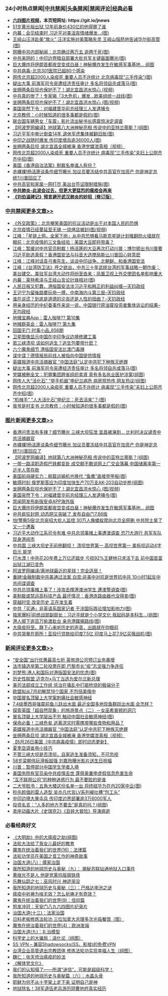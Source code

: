 <div id="tt">
<h3>24小时热点禁闻|<a href="#%E4%B8%AD%E5%85%B1%E7%A6%81%E9%97%BB%E6%9B%B4%E5%A4%9A%E6%96%87%E7%AB%A0">中共禁闻</a>|<a href="#%E5%9B%BE%E7%89%87%E6%96%B0%E9%97%BB%E6%9B%B4%E5%A4%9A%E6%96%87%E7%AB%A0">头条禁闻</a>|<a href="#%E6%96%B0%E9%97%BB%E8%AF%84%E8%AE%BA%E6%9B%B4%E5%A4%9A%E6%96%87%E7%AB%A0">禁闻评论|<a href="#%E5%BF%85%E7%9C%8B%E7%BB%8F%E5%85%B8%E5%A5%BD%E6%96%87">经典必看</a></h3>
<ul>
<li><b><a href="http://d1.bdrive.tk/64.mp4" target="_blank">六四图片视频</a>，本页短网址: https://git.io/jnews</b></li>
<li><a href="https://github.com/fqnews/bnews/blob/master/cnnews/20200627/1351162.md">51岁黄光裕出狱 12年前身价430亿的他得罪了谁</a></li>
<li><a href="https://github.com/fqnews/bnews/blob/master/cbnews/20200627/1351282.md">内幕：会见结束时 习近平对美沮丧情绪爆发…(图)</a></li>
<li><a href="https://github.com/fqnews/bnews/blob/master/cbnews/20200627/1351300.md">王岐山汪洋赴美“救火” 汪洋实施对美策略失灵 王岐山恼怒地告诫华尔街高管(图)</a></li>
<li><a href="https://github.com/fqnews/bnews/blob/master/cnnews/20200627/1351280.md">网曝中共内部秘闻：北京确诊两万五 逾两千死(图)</a></li>
<li><a href="https://github.com/fqnews/bnews/blob/master/cnnews/20200627/1351164.md">中共来阴的！中印边界暗自部署大批共军关键画面曝光(图)</a></li>
<li><a href="https://github.com/fqnews/bnews/blob/master/topimagenews/20200627/1351169.md">巨大爆炸将伊朗首都夜空变成白昼！神秘爆炸发生在敏感军事基地… 组图</a></li>
<li><a href="https://github.com/fqnews/bnews/blob/master/cbnews/20200627/783268.md">中共病毒-北京301医院已超80个感染</a></li>
<li><a href="https://github.com/fqnews/bnews/blob/master/cbnews/20200627/1351343.md">网传北京超2000人染疫死 重要人员不许统计 北京病毒现“三手传染”(图)</a></li>
<li><a href="https://github.com/fqnews/bnews/blob/master/cbnews/20200627/1351458.md">疑出大事 前海军司令突遭经济责任审计 多名将领自杀或落马(图)</a></li>
<li><a href="https://github.com/fqnews/bnews/blob/master/cbnews/20200627/1351310.md">坐拥两条巨坝也保护不了！湖北宜昌洪水惊心 (视频)</a></li>
<li><a href="https://github.com/fqnews/bnews/blob/master/cnnews/20200627/1351165.md">中共真的惨了！专家揭「3大危机」爆发…欧美组统一战线(图)</a></li>
<li><a href="https://github.com/fqnews/bnews/blob/master/topimagenews/20200627/1351337.md">坐拥两条巨坝也保护不了！湖北宜昌洪水惊心 (图/视频)</a></li>
<li><a href="https://github.com/fqnews/bnews/blob/master/cnnews/20200627/1351313.md">美国突然下令：对福建晋华前总经理三人发逮捕令</a></li>
<li><a href="https://github.com/fqnews/bnews/blob/master/cbnews/20200627/1351248.md">北京教师：小时候知道的很多事都是假的(图)</a></li>
<li><a href="https://github.com/fqnews/bnews/blob/master/baitai/20200627/1351417.md">联合国车辆男女「车震」影片流出秘书长感震惊决定调查</a></li>
<li><a href="https://github.com/fqnews/bnews/blob/master/topimagenews/20200627/1351450.md">【阿波罗网编译】地球第八大洲神秘亮相 传说中的亚特兰蒂斯？(组图)</a></li>
<li><a href="https://github.com/fqnews/bnews/blob/master/cbnews/20200627/1351320.md">习近平军中审计倒查14年 退休军虎集体被翻旧账(图)</a></li>
<li><a href="https://github.com/fqnews/bnews/blob/master/cbnews/20200627/1351379.md">中印之战随时爆发 传印度增兵逾36000人(图)</a></li>
<li><a href="https://github.com/fqnews/bnews/blob/master/comments/20200627/1351521.md">坐拥两条巨坝 湖北宜昌全城被淹 香港党媒泄真相（视频）</a></li>
<li><a href="https://github.com/fqnews/bnews/blob/master/cbnews/20200627/1351455.md">网传北京超2000人染疫死 重要人员不许统计 病毒现“三手传染”夫妇上公厕齐齐中招(图)</a></li>
<li><a href="https://github.com/fqnews/bnews/blob/master/cnnews/hknews/20200627/1351171.md">美国《香港自治法案》制裁名单谁人有份？</a></li>
<li><a href="https://github.com/fqnews/bnews/blob/master/topimagenews/20200628/1351653.md">赤裸裸!杨洁篪谈条件细节曝光 加议员要冻结中共高官在加资产 你是神定总统?川普回应了</a></li>
<li><a href="https://github.com/fqnews/bnews/blob/master/cbnews/20200627/1351308.md">中共高官和家属一网打尽 美出台签证限制措施(图)</a></li>
<li><b><a href="https://github.com/fqnews/bnews/blob/master/comments/20200211/1275071.md" target="_blank">中共肺炎-此波会过去，但更大更猛烈的瘟疫会再来</a></b></li>
<li><b><a href="https://github.com/fqnews/bnews/blob/master/comments/20200207/1272816.md" target="_blank">《刘伯温碑记》预言避开武汉肺炎的妙招（修订版）</a></b></li>
</ul>
</div>

<div class="catlist">
<h3><a href="https://github.com/fqnews/bnews/blob/master/cbnews/" target="_blank">中共禁闻</a><span><a href="https://github.com/fqnews/bnews/blob/master/cbnews/" target="_blank" rel="nofollow">更多文章>></a></span></h3>
<ul>
<li><a href="https://github.com/fqnews/bnews/blob/master/cbnews/20200628/1351791.md" target="_blank">《外交政策》：北京嘲笑美国的抗议活动是出于对本国人民的恐惧</a></li>
<li><a href="https://github.com/fqnews/bnews/blob/master/cbnews/20200628/1351785.md" target="_blank">北京疫情已经蔓延至无锡 一烧烤店被封(图/视频)</a></li>
<li><a href="https://github.com/fqnews/bnews/blob/master/cbnews/20200628/1351769.md" target="_blank">江峰：「星链上网，全家下岗」从中共恐惧看马斯克星链计划推翻防火墙就在眼前；北京疫情的三文鱼经验：美国大豆即将带毒？</a></li>
<li><a href="https://github.com/fqnews/bnews/blob/master/cbnews/20200628/1351768.md" target="_blank">江峰：暂缓对中共官员制裁！杨洁篪的大豆再次打动川普；博尔顿出书川普要习近平助选真假？香港国安法与抖音大选搅局能让川普回心转意麽</a></li>
<li><a href="https://github.com/fqnews/bnews/blob/master/cbnews/20200628/1351767.md" target="_blank">江峰：江峰对话袁弓夷先生，谈谈中印战争、北朝鲜、和香港国安法</a></li>
<li><a href="https://github.com/fqnews/bnews/blob/master/cbnews/20200628/1351766.md" target="_blank">江峰：《台湾防卫法》呼之欲出，中共三十年武统台湾的军事战略一朝作废； 美台建交、美驻军台湾大动作将纷至沓来；凤凰卫视上外交使团名单影响重大</a></li>
<li><a href="https://github.com/fqnews/bnews/blob/master/cbnews/20200628/1351738.md" target="_blank">内幕：莱特希泽与王岐山言论针锋相对(图)</a></li>
<li><a href="https://github.com/fqnews/bnews/blob/master/cbnews/20200628/1351732.md" target="_blank">人民日报又犯蠢，港版国安法涉习近平和韩正的利益纠缠—天钧政经</a></li>
<li><a href="https://github.com/fqnews/bnews/blob/master/cbnews/20200628/1351731.md" target="_blank">王沪宁为留後路要玩命一搏，中南海内斗第三层&#8211;天钧政经</a></li>
<li><a href="https://github.com/fqnews/bnews/blob/master/cbnews/20200628/1351730.md" target="_blank">谁在说谎？到底是道德的沦丧还是人性的扭曲？&#8211;天钧政经</a></li>
<li><a href="https://github.com/fqnews/bnews/blob/master/cbnews/20200628/1351729.md" target="_blank">用亲身经历的中纪委事件来说一说，中国银行原油寳投资者集体诉讼的结果&#8211;天均政经</a></li>
<li><a href="https://github.com/fqnews/bnews/blob/master/cbnews/20200628/1351694.md" target="_blank">地摊宝典App｜雷人咖啡?? 第10集</a></li>
<li><a href="https://github.com/fqnews/bnews/blob/master/cbnews/20200628/1351693.md" target="_blank">地摊群英会｜雷人咖啡?? 第九集</a></li>
<li><a href="https://github.com/fqnews/bnews/blob/master/cbnews/20200628/1351692.md" target="_blank">回国无门 时事小品_656期</a></li>
<li><a href="https://github.com/fqnews/bnews/blob/master/cbnews/20200628/1351686.md" target="_blank">卫星图像显示中国在中印争议边境修建工事</a></li>
<li><a href="https://github.com/fqnews/bnews/blob/master/cbnews/20200628/1351634.md" target="_blank">若三峡溃坝 该如何逃生？逃生包要带什麽？</a></li>
<li><a href="https://github.com/fqnews/bnews/blob/master/cbnews/20200627/1351530.md" target="_blank">六个魔鬼细节 港版国安法比澳门毒辣</a></li>
<li><a href="https://github.com/fqnews/bnews/blob/master/cbnews/20200627/1351529.md" target="_blank">谍中谍？德情报局前线人被指向中国提供情报</a></li>
<li><a href="https://github.com/fqnews/bnews/blob/master/comments/20200627/1351522.md" target="_blank">英媒报道中共活摘器官 “中国法庭”认定中共犯下种族灭绝罪</a></li>
<li><a href="https://github.com/fqnews/bnews/blob/master/cbnews/20200627/1351458.md" target="_blank">疑出大事 前海军司令突遭经济责任审计 多名将领自杀或落马(图)</a></li>
<li><a href="https://github.com/fqnews/bnews/blob/master/cbnews/20200627/1351457.md" target="_blank">党媒被删全文：犯罪集团跨省组织卖肾 竟有多名执业医护涉案(组图)</a></li>
<li><a href="https://github.com/fqnews/bnews/blob/master/cbnews/20200627/1351456.md" target="_blank">网传人大“活化石” “举手机器”申纪兰病危 病房照热传 网友热议(组图)</a></li>
<li><a href="https://github.com/fqnews/bnews/blob/master/cbnews/20200627/1351455.md" target="_blank">网传北京超2000人染疫死 重要人员不许统计 病毒现“三手传染”夫妇上公厕齐齐中招(图)</a></li>
<li><a href="https://github.com/fqnews/bnews/blob/master/cbnews/20200627/1351454.md" target="_blank">“机械手” “人大活化石”申纪兰：死去活来”？(图)</a></li>
<li><a href="https://github.com/fqnews/bnews/blob/master/cbnews/20200627/1351453.md" target="_blank">我爷是村支书 北京教师：小时候知道的很多事都是假的(图)</a></li>

</ul>
</div>
<div class="catlist">
<h3><a href="https://github.com/fqnews/bnews/blob/master/topimagenews/" target="_blank">图片新闻</a><span><a href="https://github.com/fqnews/bnews/blob/master/topimagenews/" target="_blank" rel="nofollow">更多文章>></a></span></h3>
<ul>
<li><a href="https://github.com/fqnews/bnews/blob/master/topimagenews/20200628/1351654.md" target="_blank">香港问责法有多辣？细节曝光 三峡大坝狂泄 宜昌被淹到… 比利时决议谴责中共活摘器官</a></li>
<li><a href="https://github.com/fqnews/bnews/blob/master/topimagenews/20200628/1351653.md" target="_blank">赤裸裸!杨洁篪谈条件细节曝光 加议员要冻结中共高官在加资产 你是神定总统?川普回应了</a></li>
<li><a href="https://github.com/fqnews/bnews/blob/master/topimagenews/20200627/1351450.md" target="_blank">【阿波罗网编译】地球第八大洲神秘亮相 传说中的亚特兰蒂斯？(组图)</a></li>
<li><a href="https://github.com/fqnews/bnews/blob/master/topimagenews/20200627/1351445.md" target="_blank">一带一路渎职造假巴铁都变卦 成交额不敢说网上广交会落幕 中国储蓄率第一近半人零存款</a></li>
<li><a href="https://github.com/fqnews/bnews/blob/master/topimagenews/20200627/1351350.md" target="_blank">美国航母硬实力：舰载运输机也换代 “鱼鹰”直接登甲板(图)</a></li>
<li><a href="https://github.com/fqnews/bnews/blob/master/topimagenews/20200627/1351349.md" target="_blank">敏感时刻 俄罗斯答应为印度加快生产70万支AK-203自动步枪(组图)</a></li>
<li><a href="https://github.com/fqnews/bnews/blob/master/topimagenews/20200627/1351337.md" target="_blank">坐拥两条巨坝也保护不了！湖北宜昌洪水惊心 (图/视频)</a></li>
<li><a href="https://github.com/fqnews/bnews/blob/master/topimagenews/20200627/1351336.md" target="_blank">美国突然下令：对福建晋华前总经理三人发逮捕令(图)</a></li>
<li><a href="https://github.com/fqnews/bnews/blob/master/comments/20200627/783266.md" target="_blank">禁闻网发布新版安卓APP海外版</a></li>
<li><a href="https://github.com/fqnews/bnews/blob/master/topimagenews/20200627/1351169.md" target="_blank">巨大爆炸将伊朗首都夜空变成白昼！神秘爆炸发生在敏感军事基地… 组图</a></li>
<li><a href="https://github.com/fqnews/bnews/blob/master/topimagenews/20200626/1350975.md" target="_blank">中共疯狂封网 动态网又突破了 发布自由门7.86版</a></li>
<li><a href="https://github.com/fqnews/bnews/blob/master/topimagenews/20200626/1350970.md" target="_blank">怕!警察5倍!北京突招大批人监控 30万人像蝼蚁爬向北京全网删 中共院士臭了又一个遭轰</a></li>
<li><a href="https://github.com/fqnews/bnews/blob/master/topimagenews/20200626/1350963.md" target="_blank">习近平大动作江系司令有难 中共总领事摊上事遭澳调查 恐71大游行 共军车队现身港闹市</a></li>
<li><a href="https://github.com/fqnews/bnews/blob/master/topimagenews/20200626/1350955.md" target="_blank">中共国 三峡大坝史无前例翻坝！ 溃坝世界第一 高坝世界第一 美拆坝运动4字启示 能学</a></li>
<li><a href="https://github.com/fqnews/bnews/blob/master/topimagenews/20200626/1350828.md" target="_blank">打水漂！中共花20年费上万亿还踏步 亏损92%王健林只求活下去 前中国首富出狱江湖已变色</a></li>
<li><a href="https://github.com/fqnews/bnews/blob/master/topimagenews/20200626/1350827.md" target="_blank">阿波罗网编译/离地球最近的星球！完全适居！</a></li>
<li><a href="https://github.com/fqnews/bnews/blob/master/topimagenews/20200626/1350826.md" target="_blank">重磅!金融制裁中共美通过法案 白宫:非美中对抗是世界抗中共 10小时1起反中共间谍调查</a></li>
<li><a href="https://github.com/fqnews/bnews/blob/master/topimagenews/20200626/1350825.md" target="_blank">中共总领事摊上事了！涉攻击撑港澳洲学生 遭澳警调查(图)</a></li>
<li><a href="https://github.com/fqnews/bnews/blob/master/topimagenews/20200626/1350824.md" target="_blank">美制裁或禁运高科技产品 最坏情况：香港连路由器也没得卖(图)</a></li>
<li><a href="https://github.com/fqnews/bnews/blob/master/comments/20200626/1259925.md" target="_blank">穿越时空 改变历史 正在发生着</a></li>
<li><a href="https://github.com/fqnews/bnews/blob/master/topimagenews/20200626/1350799.md" target="_blank">中共「买通」非英语系国家记者 干涉国际舆论增加影响力(图)</a></li>
<li><a href="https://github.com/fqnews/bnews/blob/master/topimagenews/20200626/1350770.md" target="_blank">独家爆料|前统战部副部长：习近平就是个小学文化 我起码是本科生…(组图)</a></li>
<li><a href="https://github.com/fqnews/bnews/blob/master/topimagenews/20200626/1350752.md" target="_blank">港人掷下逾百万偷渡赴台 亲共港媒揭路线(图)</a></li>
<li><a href="https://github.com/fqnews/bnews/blob/master/comments/20200626/1350540.md" target="_blank">大瘟疫将至，静下心来听历史的声音，出路就在你眼前</a></li>
<li><a href="https://github.com/fqnews/bnews/blob/master/topimagenews/20200625/1350524.md" target="_blank">中共哭晕在厕所！亚投行贷款给印度7.5亿 印度马上花7.9亿买俄战机(图)</a></li>

</ul>
</div>
<div class="catlist">
<h3><a href="https://github.com/fqnews/bnews/blob/master/comments/" target="_blank">新闻评论</a><span><a href="https://github.com/fqnews/bnews/blob/master/comments/" target="_blank" rel="nofollow">更多文章>></a></span></h3>
<ul>
<li><a href="https://github.com/fqnews/bnews/blob/master/comments/20200628/1351798.md" target="_blank">“安全国”出行优惠最高七折  英旅游公司预订业务暴增</a></li>
<li><a href="https://github.com/fqnews/bnews/blob/master/comments/20200628/1351797.md" target="_blank">法市镇选举第二轮投票在即   巴黎市长“疫“志坚强力争连任</a></li>
<li><a href="https://github.com/fqnews/bnews/blob/master/comments/20200628/1351793.md" target="_blank">刘梦熊:港人和国际对港版国安法的忧虑(图)</a></li>
<li><a href="https://github.com/fqnews/bnews/blob/master/comments/20200628/1351790.md" target="_blank">历史性联盟 迈克尔•马丁当选为爱尔兰新总理</a></li>
<li><a href="https://github.com/fqnews/bnews/blob/master/comments/20200628/1351761.md" target="_blank">美司法部成立工作组 惩治在骚乱中打砸抢烧的极端分子</a></li>
<li><a href="https://github.com/fqnews/bnews/blob/master/comments/20200628/1351760.md" target="_blank">欧盟拟从7月初解禁18个国家 不包括美俄中</a></li>
<li><a href="https://github.com/fqnews/bnews/blob/master/comments/20200628/1351682.md" target="_blank">中国冒名顶替上大学案刺痛社会敏感神经</a></li>
<li><a href="https://github.com/fqnews/bnews/blob/master/comments/20200628/1351681.md" target="_blank">7.4级墨西哥强震前鱼儿跃出水面 最近全国多地现鱼群跃出水面 会怎样？</a></li>
<li><a href="https://github.com/fqnews/bnews/blob/master/comments/20200628/1351680.md" target="_blank">探索英国「超自然现象」的旅游景点（二）－女巫希普顿的洞穴</a></li>
<li><a href="https://github.com/fqnews/bnews/blob/master/comments/20200628/1351646.md" target="_blank">冒名顶替上大学层出不穷 触动中国社会敏感神经(图)</a></li>
<li><a href="https://github.com/fqnews/bnews/blob/master/comments/20200627/1351523.md" target="_blank">保命必备！三峡危矣 逃离洪灾时需携带哪些食物和用品？</a></li>
<li><a href="https://github.com/fqnews/bnews/blob/master/comments/20200627/1351522.md" target="_blank">英媒报道中共活摘器官 “中国法庭”认定中共犯下种族灭绝罪</a></li>
<li><a href="https://github.com/fqnews/bnews/blob/master/comments/20200627/1351521.md" target="_blank">坐拥两条巨坝 湖北宜昌全城被淹 香港党媒泄真相（视频）</a></li>
<li><a href="https://github.com/fqnews/bnews/blob/master/comments/20200627/1351520.md" target="_blank">【6月26日美国（中共病毒疫情）即时动态更新】</a></li>
<li><a href="https://github.com/fqnews/bnews/blob/master/comments/20200627/1351515.md" target="_blank">夏季空调省电小技巧</a></li>
<li><a href="https://github.com/fqnews/bnews/blob/master/comments/20200627/1351514.md" target="_blank">不管三峡大坝是否溃坝，自家逃生准备须知，不可忽视</a></li>
<li><a href="https://github.com/fqnews/bnews/blob/master/comments/20200627/1351511.md" target="_blank">58岁梁朝伟玩滑板超强 刘嘉玲曝光影片送生日祝福</a></li>
<li><a href="https://github.com/fqnews/bnews/blob/master/comments/20200627/1351510.md" target="_blank">川普：暂停部分中国学生学者入境</a></li>
<li><a href="https://github.com/fqnews/bnews/blob/master/comments/20200627/1351509.md" target="_blank">美国务院有官员染中共疫情去世 蓬佩奥重申虚假信息危害生命</a></li>
<li><a href="https://github.com/fqnews/bnews/blob/master/comments/20200627/1351467.md" target="_blank">“互不联网公司“的种种迷惑行为 最不要脸的是谁</a></li>
<li><a href="https://github.com/fqnews/bnews/blob/master/comments/20200627/1351446.md" target="_blank">二大爷脸书：五角大楼这份名单一出 将终结华为在内20家中企(图)</a></li>
<li><a href="https://github.com/fqnews/bnews/blob/master/comments/20200627/1351405.md" target="_blank">秒杀颜值的雷人造型  吴亦凡代言LV系列被吐槽“包工头”</a></li>
<li><a href="https://github.com/fqnews/bnews/blob/master/comments/20200627/1351403.md" target="_blank">中印边境大量屯兵 传印度边界部署逾3万6000军人</a></li>
<li><a href="https://github.com/fqnews/bnews/blob/master/comments/20200627/1351380.md" target="_blank">投资名言：“人多的地方不要去”是真的吗？(组图)</a></li>
<li><a href="https://github.com/fqnews/bnews/blob/master/comments/20200627/1351369.md" target="_blank">卖座动画大片《史瑞克2》《丑娃大冒险》导演病逝</a></li>

</ul>
</div>

<div class="catlist">
<h3>必看经典好文</h3>
<ul>
<li><a href="https://github.com/fqnews/bnews/blob/master/comments/20200203/1269785.md" target="_blank">《大明劫》中的大瘟疫之劫(组图)</a></li>
<li><a href="https://github.com/fqnews/bnews/blob/master/cbnews/20200516/1329218.md" target="_blank">法轮大法给了我女儿最好的教育</a></li>
<li><a href="https://github.com/fqnews/bnews/blob/master/topimagenews/20180615/958090.md" target="_blank">魔鬼在统治着我们的世界(16)：法律篇</a></li>
<li><a href="https://github.com/fqnews/bnews/blob/master/comments/20200511/1326751.md" target="_blank">法轮功学员在美国之音工作的神奇故事</a></li>
<li><a href="https://github.com/fqnews/bnews/blob/master/cbnews/20190424/914482.md" target="_blank">治国大道(八)：儒家治国</a></li>
<li><a href="https://github.com/fqnews/bnews/blob/master/topimagenews/20180325/919134.md" target="_blank">我所知道的地球历史与奥秘（九）： 揭秘苏联钻通地狱入口事件</a></li>
<li><a href="https://github.com/fqnews/bnews/blob/master/lifebaike/20190522/1131765.md" target="_blank">黄继光不是人 他是党莱坞版钢铁侠</a></li>
<li><a href="https://github.com/fqnews/bnews/blob/master/tculture/20190101/792550.md" target="_blank">乐舞仙踪之七：巫风时兴 神迹渐没</a></li>
<li><a href="https://github.com/fqnews/bnews/blob/master/tculture/xiulian/20170726/797589.md" target="_blank">我所知道的地球历史与奥秘（三）：巴格达电池之谜</a></li>
<li><a href="https://github.com/fqnews/bnews/blob/master/comments/20200502/1322275.md" target="_blank">瘟疫中祈祷为啥无效？怎么祈祷才有奇效？</a></li>
<li><a href="https://github.com/fqnews/bnews/blob/master/topimagenews/20180529/949649.md" target="_blank">魔鬼在统治着我们的世界(9)：信仰篇</a></li>
<li><a href="https://github.com/fqnews/bnews/blob/master/comments/20200604/783200.md" target="_blank">怒发冲冠：天安门八九六四图片纪录片</a></li>
<li><a href="https://github.com/fqnews/bnews/blob/master/cbnews/20180319/916654.md" target="_blank">治国大道(十三)：法家治国</a></li>
<li><a href="https://github.com/fqnews/bnews/blob/master/comments/20200531/1337359.md" target="_blank">日料老板修炼法轮功 三位加拿大总理多次光临餐馆（图）</a></li>
<li><a href="https://github.com/fqnews/bnews/blob/master/topimagenews/20180522/946266.md" target="_blank">魔鬼在统治着我们的世界(4)：欧洲发端</a></li>
<li><a href="https://github.com/fqnews/bnews/blob/master/cbnews/20180315/914943.md" target="_blank">治国大道(九)：礼治模型</a></li>
<li><a href="https://github.com/fqnews/bnews/blob/master/comments/20200605/783246.md" target="_blank">科学史上的大骗局：进化论（组图）</a></li>
<li><a href="https://github.com/fqnews/bnews/blob/master/comments/20191231/1250654.md" target="_blank">SS VPN &#8211; 兼容Shadowsocks(SS、影梭)的免费VPN</a></li>
<li><a href="https://github.com/fqnews/bnews/blob/master/comments/20200528/1335859.md" target="_blank">台湾企业高管退出宗教团体 修炼法轮功实现幸福人生（组图）</a></li>
<li><a href="https://github.com/fqnews/bnews/blob/master/comments/20200224/1282494.md" target="_blank">魏仁：张天师治瘟疫的妙法</a></li>
<li><a href="https://github.com/fqnews/bnews/blob/master/bookwiki/20130610/138400.md" target="_blank">《解体党文化》</a></li>
<li><a href="https://github.com/fqnews/bnews/blob/master/sohnews/20161029/607205.md" target="_blank">我们的认知塌了——所谓“迷信”，可能是超级科学！</a></li>
<li><a href="https://github.com/fqnews/bnews/blob/master/cbnews/20171115/856086.md" target="_blank">我所知道的地球历史与奥秘篇（六）：水晶头骨</a></li>
<li><a href="https://github.com/fqnews/bnews/blob/master/ccpdope/20190803/1168965.md" target="_blank">耶稣为何不从十字架上走下来 证明自己是神</a></li>
<li><a href="https://github.com/fqnews/bnews/blob/master/cbnews/20200531/1337381.md" target="_blank">地狱除名！38军退伍老兵游历阴曹地府真实经历</a></li>

</ul>
</div>